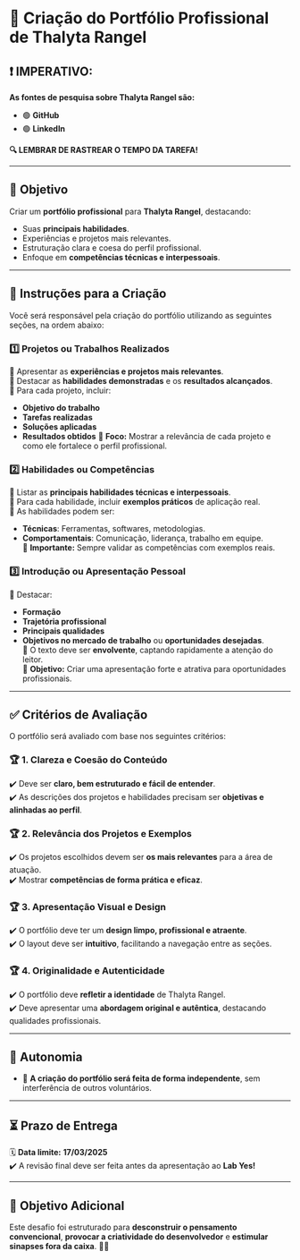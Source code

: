 # 🎯 **Criação do Portfólio Profissional de Thalyta Rangel**

## ❗ IMPERATIVO:
**As fontes de pesquisa sobre Thalyta Rangel são:**
- 🟢 **GitHub**
- 🟢 **LinkedIn**

**🔍 LEMBRAR DE RASTREAR O TEMPO DA TAREFA!**

---

## 📌 **Objetivo**
Criar um **portfólio profissional** para **Thalyta Rangel**, destacando:
- Suas **principais habilidades**.
- Experiências e projetos mais relevantes.
- Estruturação clara e coesa do perfil profissional.
- Enfoque em **competências técnicas e interpessoais**.

---

## 📝 **Instruções para a Criação**
Você será responsável pela criação do portfólio utilizando as seguintes seções, na ordem abaixo:

### 1️⃣ **Projetos ou Trabalhos Realizados**
🔹 Apresentar as **experiências e projetos mais relevantes**.  
🔹 Destacar as **habilidades demonstradas** e os **resultados alcançados**.  
🔹 Para cada projeto, incluir:
   - **Objetivo do trabalho**
   - **Tarefas realizadas**
   - **Soluções aplicadas**
   - **Resultados obtidos**
🔹 **Foco:** Mostrar a relevância de cada projeto e como ele fortalece o perfil profissional.

### 2️⃣ **Habilidades ou Competências**
🔹 Listar as **principais habilidades técnicas e interpessoais**.  
🔹 Para cada habilidade, incluir **exemplos práticos** de aplicação real.  
🔹 As habilidades podem ser:
   - **Técnicas**: Ferramentas, softwares, metodologias.
   - **Comportamentais**: Comunicação, liderança, trabalho em equipe.  
🔹 **Importante:** Sempre validar as competências com exemplos reais.

### 3️⃣ **Introdução ou Apresentação Pessoal**
🔹 Destacar:
   - **Formação**
   - **Trajetória profissional**
   - **Principais qualidades**
   - **Objetivos no mercado de trabalho** ou **oportunidades desejadas**.  
🔹 O texto deve ser **envolvente**, captando rapidamente a atenção do leitor.  
🔹 **Objetivo:** Criar uma apresentação forte e atrativa para oportunidades profissionais.

---

## ✅ **Critérios de Avaliação**
O portfólio será avaliado com base nos seguintes critérios:

### 🏆 **1. Clareza e Coesão do Conteúdo**
✔️ Deve ser **claro, bem estruturado e fácil de entender**.  
✔️ As descrições dos projetos e habilidades precisam ser **objetivas e alinhadas ao perfil**.  

### 🏆 **2. Relevância dos Projetos e Exemplos**
✔️ Os projetos escolhidos devem ser **os mais relevantes** para a área de atuação.  
✔️ Mostrar **competências de forma prática e eficaz**.  

### 🏆 **3. Apresentação Visual e Design**
✔️ O portfólio deve ter um **design limpo, profissional e atraente**.  
✔️ O layout deve ser **intuitivo**, facilitando a navegação entre as seções.  

### 🏆 **4. Originalidade e Autenticidade**
✔️ O portfólio deve **refletir a identidade** de Thalyta Rangel.  
✔️ Deve apresentar uma **abordagem original e autêntica**, destacando qualidades profissionais.  

---

## 🚀 **Autonomia**
- 🔹 **A criação do portfólio será feita de forma independente**, sem interferência de outros voluntários.

---

## ⏳ **Prazo de Entrega**
🗓 **Data limite:** **17/03/2025**  
✔️ A revisão final deve ser feita antes da apresentação ao **Lab Yes!**  

---

## 🎯 **Objetivo Adicional**
Este desafio foi estruturado para **desconstruir o pensamento convencional**, **provocar a criatividade do desenvolvedor** e **estimular sinapses fora da caixa**. 🚀✨

